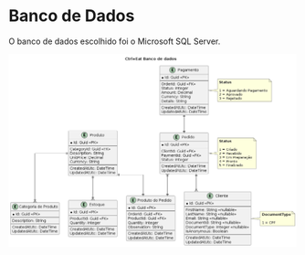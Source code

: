 # Banco de Dados

O banco de dados escolhido foi o Microsoft SQL Server.

![database](./database.png)